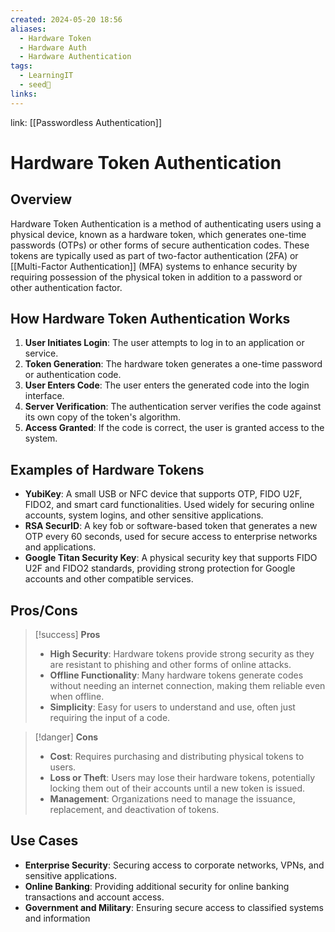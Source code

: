```yaml
---
created: 2024-05-20 18:56
aliases:
  - Hardware Token
  - Hardware Auth
  - Hardware Authentication
tags:
  - LearningIT
  - seed🌱
links:
---
```


link: [[Passwordless Authentication]]

# Hardware Token Authentication

## Overview

Hardware Token Authentication is a method of authenticating users using a physical device, known as a hardware token, which generates one-time passwords (OTPs) or other forms of secure authentication codes. These tokens are typically used as part of two-factor authentication (2FA) or [[Multi-Factor Authentication]] (MFA) systems to enhance security by requiring possession of the physical token in addition to a password or other authentication factor.

## How Hardware Token Authentication Works

1. **User Initiates Login**: The user attempts to log in to an application or service.
2. **Token Generation**: The hardware token generates a one-time password or authentication code.
3. **User Enters Code**: The user enters the generated code into the login interface.
4. **Server Verification**: The authentication server verifies the code against its own copy of the token's algorithm.
5. **Access Granted**: If the code is correct, the user is granted access to the system.

## Examples of Hardware Tokens

- **YubiKey**: A small USB or NFC device that supports OTP, FIDO U2F, FIDO2, and smart card functionalities. Used widely for securing online accounts, system logins, and other sensitive applications.
- **RSA SecurID**: A key fob or software-based token that generates a new OTP every 60 seconds, used for secure access to enterprise networks and applications.
- **Google Titan Security Key**: A physical security key that supports FIDO U2F and FIDO2 standards, providing strong protection for Google accounts and other compatible services.

## Pros/Cons

> [!success] **Pros**
> 
> - **High Security**: Hardware tokens provide strong security as they are resistant to phishing and other forms of online attacks.
> - **Offline Functionality**: Many hardware tokens generate codes without needing an internet connection, making them reliable even when offline.
> - **Simplicity**: Easy for users to understand and use, often just requiring the input of a code.

> [!danger] **Cons**
> 
> - **Cost**: Requires purchasing and distributing physical tokens to users.
> - **Loss or Theft**: Users may lose their hardware tokens, potentially locking them out of their accounts until a new token is issued.
> - **Management**: Organizations need to manage the issuance, replacement, and deactivation of tokens.

## Use Cases

- **Enterprise Security**: Securing access to corporate networks, VPNs, and sensitive applications.
- **Online Banking**: Providing additional security for online banking transactions and account access.
- **Government and Military**: Ensuring secure access to classified systems and information